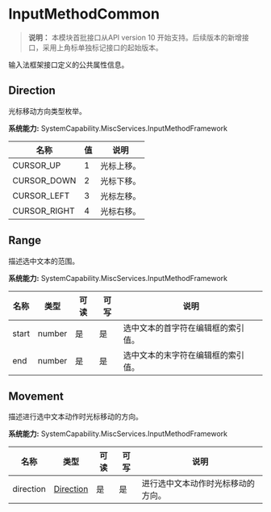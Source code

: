 # InputMethodCommon

> **说明：**
> 本模块首批接口从API version 10 开始支持。后续版本的新增接口，采用上角标单独标记接口的起始版本。

输入法框架接口定义的公共属性信息。

## Direction

光标移动方向类型枚举。

 **系统能力:**  SystemCapability.MiscServices.InputMethodFramework

| 名称         | 值   | 说明       |
| ------------ | ---- | ---------- |
| CURSOR_UP    | 1    | 光标上移。 |
| CURSOR_DOWN  | 2    | 光标下移。 |
| CURSOR_LEFT  | 3    | 光标左移。 |
| CURSOR_RIGHT | 4    | 光标右移。 |

## Range

描述选中文本的范围。

 **系统能力:**  SystemCapability.MiscServices.InputMethodFramework

| 名称  | 类型   | 可读 | 可写 | 说明                               |
| ----- | ------ | ---- | ---- | ---------------------------------- |
| start | number | 是   | 是   | 选中文本的首字符在编辑框的索引值。 |
| end   | number | 是   | 是   | 选中文本的末字符在编辑框的索引值。 |

## Movement

描述进行选中文本动作时光标移动的方向。

 **系统能力:** SystemCapability.MiscServices.InputMethodFramework

| 名称      | 类型                    | 可读 | 可写 | 说明                               |
| --------- | ----------------------- | ---- | ---- | ---------------------------------- |
| direction | [Direction](#direction) | 是   | 是   | 进行选中文本动作时光标移动的方向。 |

